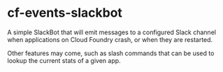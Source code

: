 # cf-events-slackbot

A simple SlackBot that will emit messages to a configured Slack channel when applications on Cloud Foundry crash, or when they are restarted.

Other features may come, such as slash commands that can be used to lookup the current stats of a given app.
